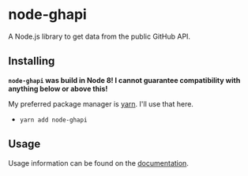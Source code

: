 # node-ghapi
A Node.js library to get data from the public GitHub API.

## Installing
**`node-ghapi` was build in Node 8! I cannot guarantee compatibility with anything below or above this!**

My preferred package manager is [yarn](https://yarnpkg.com). I'll use that here.
- `yarn add node-ghapi`

## Usage
Usage information can be found on the [documentation](https://haydennyyy.github.io/node-ghapi/?api).